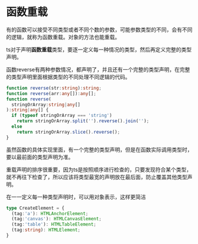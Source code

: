 # 函数重载
有的函数可以接受不同类型或者不同个数的参数，可能参数类型的不同，会有不同的逻辑，就称为函数重载。对象的方法也能重载。

ts对于声明**函数重载**类型，要逐一定义每一种情况的类型，然后再定义完整的类型声明。

函数reverse有两种参数情况，都声明了，并且还有一个完整的类型声明，在完整的类型声明里面根据类型的不同处理不同逻辑的代码。

```typescript
function reverse(str:string):string;
function reverse(arr:any[]):any[];
function reverse(
  stringOrArray:string|any[]
):string|any[] {
  if (typeof stringOrArray === 'string')
    return stringOrArray.split('').reverse().join('');
  else
    return stringOrArray.slice().reverse();
}
```

虽然函数的具体实现里面，有一个完整的类型声明，但是在函数实际调用类型时，要以最前面的类型声明为准。

重载声明的排序很重要，因为ts是按照顺序进行检查的，只要发现符合某个类型，就不再往下检查了，所以应该将类型最宽的声明放在最后面，防止覆盖其他类型声明。

在一一定义每一种类型声明时，可以用对象表示，这样更简洁

```typescript
type CreateElement = {
  (tag:'a'): HTMLAnchorElement;
  (tag:'canvas'): HTMLCanvasElement;
  (tag:'table'): HTMLTableElement;
  (tag:string): HTMLElement;
}
```

